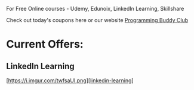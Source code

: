 For Free Online courses - Udemy, Edunoix, LinkedIn Learning, Skillshare

Check out today's coupons here or our website [Programming Buddy Club]()

# Current Offers:

## LinkedIn Learning

[https://i.imgur.com/twfsaUI.png][linkedin-learning]

[linkedin-learning]: https://bit.ly/FreeLinkedInLearning "LinkedIn Learning Offers"
